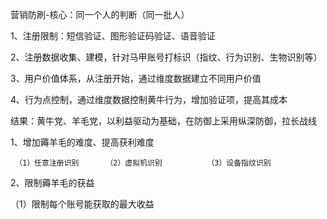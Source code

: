 营销防刷-核心：同一个人的判断（同一批人）

1、注册限制：短信验证、图形验证码验证、语音验证

2、注册数据收集、建模，针对马甲账号打标识（指纹、行为识别、生物识别等）

3、用户价值体系，从注册开始，通过维度数据建立不同用户价值

4、行为点控制，通过维度数据控制黄牛行为，增加验证项，提高其成本

结果：黄牛党、羊毛党，以利益驱动为基础，在防御上采用纵深防御，拉长战线



1、增加薅羊毛的难度、提高获利难度

```
 （1）任意注册识别      （2）虚拟机识别          （3）设备指纹识别
```

2、限制薅羊毛的获益

（1）限制每个账号能获取的最大收益

